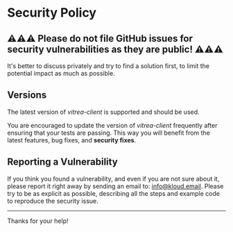 # Security Policy

## ⚠️⚠️⚠️ Please do not file GitHub issues for security vulnerabilities as they are public! ⚠️⚠️⚠️

It's better to discuss privately and try to find a solution first, to limit the potential impact as much as possible.

## Versions

The latest version of *vitrea-client* is supported and should be used.

You are encouraged to update the version of *vitrea-client* frequently after ensuring that your tests are passing.
This way you will benefit from the latest features, bug fixes, and **security fixes**.

## Reporting a Vulnerability

If you think you found a vulnerability, and even if you are not sure about it, please report it right away by sending an email to: info@kloud.email.
Please try to be as explicit as possible, describing all the steps and example code to reproduce the security issue.

---

Thanks for your help!

